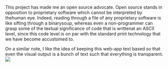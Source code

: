 This project has made me an open source advocate. Open source stands in opposition to proprietary software which cannot be interpreted by thehuman eye. 
Indeed, reading through a file of any proprietary software is like sifting through a binarysoup, whereas even a non-programmer can grasp some of the textual significance of code that is writtenat an ASCII level, since this code level is on par with the standard print technology that we have become accustomed to.

On a similar note, I like the idea of keeping this web-app text based so that even the visual output is a bunch of text such that everything is transparent.
![](https://raw.github.com/ilfeld/devart-template/master/project_images/MainPage.png)
